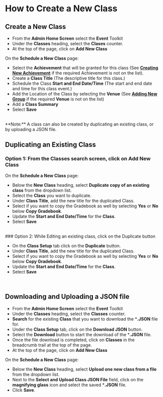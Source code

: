 # How to Create a New Class

## Create a New Class
* From the **Admin Home Screen** select the **Event** Toolkit
* Under the **Classes** heading, select the **Clases** counter.
* At the top of the page, click on **Add New Class**

On the **Schedule a New Class** page:
* Select the **Achievement** that will be granted for this class (See <a href="/ui/help/portal/records/achievements/define-achievement" target="_blank">**Creating New Achievement**</a> if the required Achievement is not on the list).
* Create a **Class Title** (The descriptive title for this class.)
* Schedule the Class **Start and End Date/Time** (The start and end date and time for this class event.)
* Add the Location of the Class by selecting the **Venue** (See <a href="/ui/help/portal/contacts/group-management/adding-new-group" target="_blank">**Adding New Group**</a> if the required **Venue** is not on the list)
* Add a **Class Summary**
* Select **Save**
<br>
**Note:** A class can also be created by duplicating an existing class, or by uploading a JSON file.

## Duplicating an Existing Class

### Option 1:  From the Classes search screen, click on **Add New Class**

On the **Schedule a New Class** page:
* Below the **New Class** heading, select **Duplicate copy of an existing class** from the dropdown list.
* Select the **Class** you want to duplicate.
* Under **Class Title**, add the new title for the duplicated Class.
* Select if you want to copy the Gradebook as well by selecting **Yes** or **No** below **Copy Gradebook**.
* Update the **Start and End Date/Time** for the **Class**.
* Select **Save**
<br>
### Option 2: While Editing an existing class, click on the Duplicate button

* On the **Class Setup** tab click on the **Duplicate** button.
* Under **Class Title**, add the new title for the duplicated Class.
* Select if you want to copy the Gradebook as well by selecting **Yes** or **No** below **Copy Gradebook**.
* Update the **Start and End Date/Time** for the **Class**.
* Select **Save**
<br>

## Downloading and Uploading a JSON file
* From the **Admin Home Screen** select the **Event** Toolkit
* Under the **Classes** heading, select the **Classes** counter.
* **Search** for the existing **Class** that you want to download the ***.JSON** file for.
* Under the **Class Setup** tab, click on the **Download JSON** button.
* Select the **Download** button to start the download of the ***.JSON** file.
* Once the file download is completed, click on **Classes** in the breadcrumb trail at the top of the page.
* At the top of the page, click on **Add New Class**

On the **Schedule a New Class** page:
* Below the **New Class** heading, select **Upload one new class from a file** from the dropdown list.
* Next to the **Select and Upload Class JSON File** field, click on the **magnifying glass** icon and select the saved ***.JSON** file.
* Click **Save**.
